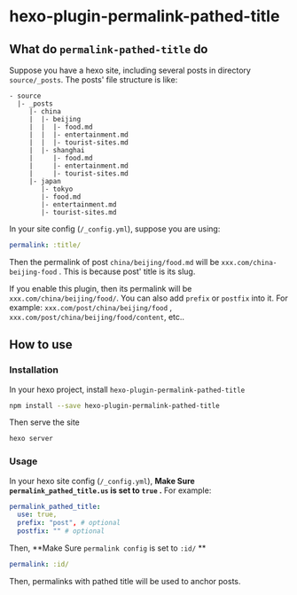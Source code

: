 # hexo-plugin-permalink-pathed-title

## What do `permalink-pathed-title` do

Suppose you have a hexo site, including several posts in directory `source/_posts`. The posts' file structure is like:

```
- source
  |- _posts
     |- china
     |  |- beijing
     |  |  |- food.md
     |  |  |- entertainment.md
     |  |  |- tourist-sites.md
     |  |- shanghai
     |     |- food.md
     |     |- entertainment.md
     |     |- tourist-sites.md
     |- japan
        |- tokyo
        |- food.md
        |- entertainment.md
        |- tourist-sites.md
```

In your site config (`/_config.yml`), suppose you are using:

```yml
permalink: :title/
```

Then the permalink of post `china/beijing/food.md` will be `xxx.com/china-beijing-food` . This is because post' title is its slug.

If you enable this plugin, then its permalink will be `xxx.com/china/beijing/food/`. You can also add `prefix` or `postfix` into it. For example: `xxx.com/post/china/beijing/food` , `xxx.com/post/china/beijing/food/content`, etc..

## How to use

### Installation

In your hexo project, install `hexo-plugin-permalink-pathed-title`


```bash
npm install --save hexo-plugin-permalink-pathed-title
```

Then serve the site

```bash
hexo server
```

### Usage 

In your hexo site config (`/_config.yml`), **Make Sure `permalink_pathed_title.us` is set to `true` .** For example:

```yml
permalink_pathed_title:
  use: true,
  prefix: "post", # optional
  postfix: "" # optional
```

Then, **Make Sure `permalink config` is set to `:id/` **

```yml
permalink: :id/
```

Then, permalinks with pathed title will be used to anchor posts.